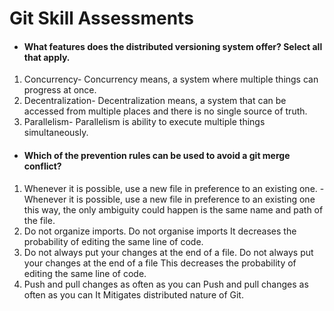 # Git Skill Assessments 

* #### What features does the distributed versioning system offer? Select all that apply.
1. Concurrency-  Concurrency means, a system where multiple things can progress at once.
2. Decentralization-  Decentralization means, a system that can be accessed from multiple places and there is no single source of truth.
3. Parallelism- Parallelism is ability to execute multiple things simultaneously.

* #### Which of the prevention rules can be used to avoid a git merge conflict?
1. Whenever it is possible, use a new file in preference to an existing one. 
  -Whenever it is possible, use a new file in preference to an existing one this way, the only ambiguity could happen is the same name and path of the file.
2. Do not organize imports.
  Do not organise imports It decreases the probability of editing the same line of code.
3. Do not always put your changes at the end of a file.
  Do not always put your changes at the end of a file This decreases the probability of editing the same line of code.
4. Push and pull changes as often as you can
  Push and pull changes as often as you can It Mitigates distributed nature of Git.
